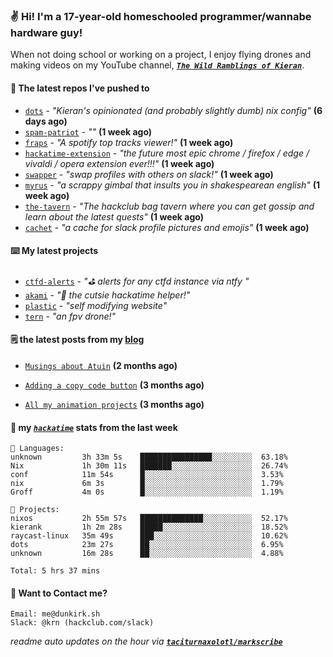 ### ✌️ Hi! I'm a 17-year-old homeschooled programmer/wannabe hardware guy!

When not doing school or working on a project, I enjoy flying drones and making videos on my YouTube channel, [**_`The Wild Ramblings of Kieran`_**](https://youtube.com/@kieran.rambles).

#### 👷 The latest repos I've pushed to

- [`dots`](https://github.com/taciturnaxolotl/dots) - _"Kieran's opinionated (and probably slightly dumb) nix config"_ **(6 days ago)**
- [`spam-patriot`](https://github.com/taciturnaxolotl/spam-patriot) - _""_ **(1 week ago)**
- [`fraps`](https://github.com/taciturnaxolotl/fraps) - _"A spotify top tracks viewer!"_ **(1 week ago)**
- [`hackatime-extension`](https://github.com/taciturnaxolotl/hackatime-extension) - _"the future most epic chrome / firefox / edge / vivaldi / opera extension ever!!!"_ **(1 week ago)**
- [`swapper`](https://github.com/taciturnaxolotl/swapper) - _"swap profiles with others on slack!"_ **(1 week ago)**
- [`myrus`](https://github.com/taciturnaxolotl/myrus) - _"a scrappy gimbal that insults you in shakespearean english"_ **(1 week ago)**
- [`the-tavern`](https://github.com/taciturnaxolotl/the-tavern) - _"The hackclub bag tavern where you can get gossip and learn about the latest quests"_ **(1 week ago)**
- [`cachet`](https://github.com/taciturnaxolotl/cachet) - _"a cache for slack profile pictures and emojis"_ **(1 week ago)**

#### ⌨️ My latest projects

- [`ctfd-alerts`](https://github.com/taciturnaxolotl/ctfd-alerts) - _"⛳ alerts for any ctfd instance via ntfy "_
- [`akami`](https://github.com/taciturnaxolotl/akami) - _"🌷 the cutsie hackatime helper!"_
- [`plastic`](https://github.com/taciturnaxolotl/plastic) - _"self modifying website"_
- [`tern`](https://github.com/taciturnaxolotl/tern) - _"an fpv drone!"_

#### 🗒️ the latest posts from my [blog](https://dunkirk.sh)

- [`Musings about Atuin`](https://dunkirk.sh/blog/atuin/) **(2 months ago)**

- [`Adding a copy code button`](https://dunkirk.sh/blog/adding-a-copy-button/) **(3 months ago)**

- [`All my animation projects`](https://dunkirk.sh/blog/my-animations/) **(3 months ago)**



#### 📡 my [_`hackatime`_](https://waka.hackclub.com) stats from the last week

```text
💾 Languages:
unknown         3h 33m 5s    ████████████████░░░░░░░░░  63.18%
Nix             1h 30m 11s   ███████░░░░░░░░░░░░░░░░░░  26.74%
conf            11m 54s      █░░░░░░░░░░░░░░░░░░░░░░░░  3.53%
nix             6m 3s        █░░░░░░░░░░░░░░░░░░░░░░░░  1.79%
Groff           4m 0s        █░░░░░░░░░░░░░░░░░░░░░░░░  1.19%

💼 Projects:
nixos           2h 55m 57s   ██████████████░░░░░░░░░░░  52.17%
kierank         1h 2m 28s    █████░░░░░░░░░░░░░░░░░░░░  18.52%
raycast-linux   35m 49s      ███░░░░░░░░░░░░░░░░░░░░░░  10.62%
dots            23m 27s      ██░░░░░░░░░░░░░░░░░░░░░░░  6.95%
unknown         16m 28s      ██░░░░░░░░░░░░░░░░░░░░░░░  4.88%

Total: 5 hrs 37 mins
```

#### 📮 Want to Contact me?

```text
Email: me@dunkirk.sh
Slack: @krn (hackclub.com/slack)
```

_readme auto updates on the hour via [**`taciturnaxolotl/markscribe`**](https://github.com/taciturnaxolotl/markscribe)_
